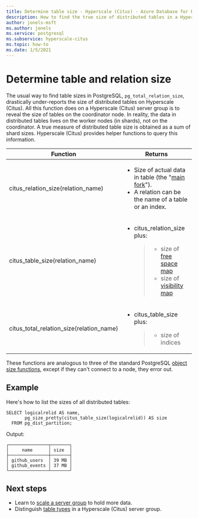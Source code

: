 ```yaml
---
title: Determine table size - Hyperscale (Citus) - Azure Database for PostgreSQL
description: How to find the true size of distributed tables in a Hyperscale (Citus) server group
author: jonels-msft
ms.author: jonels
ms.service: postgresql
ms.subservice: hyperscale-citus
ms.topic: how-to
ms.date: 1/5/2021
---
```


# Determine table and relation size

The usual way to find table sizes in PostgreSQL, `pg_total_relation_size`,
drastically under-reports the size of distributed tables on Hyperscale (Citus).
All this function does on a Hyperscale (Citus) server group is to reveal the size
of tables on the coordinator node.  In reality, the data in distributed tables
lives on the worker nodes (in shards), not on the coordinator. A true measure
of distributed table size is obtained as a sum of shard sizes. Hyperscale
(Citus) provides helper functions to query this information.

<table>
<colgroup>
<col width="40%" />
<col width="59%" />
</colgroup>
<thead>
<tr class="header">
<th>Function</th>
<th>Returns</th>
</tr>
</thead>
<tbody>
<tr class="odd">
<td>citus_relation_size(relation_name)</td>
<td><ul>
<li>Size of actual data in table (the "<a href="https://www.postgresql.org/docs/current/static/storage-file-layout.html">main fork</a>").</li>
<li>A relation can be the name of a table or an index.</li>
</ul></td>
</tr>
<tr class="even">
<td>citus_table_size(relation_name)</td>
<td><ul>
<li><p>citus_relation_size plus:</p>
<blockquote>
<ul>
<li>size of <a href="https://www.postgresql.org/docs/current/static/storage-fsm.html">free space map</a></li>
<li>size of <a href="https://www.postgresql.org/docs/current/static/storage-vm.html">visibility map</a></li>
</ul>
</blockquote></li>
</ul></td>
</tr>
<tr class="odd">
<td>citus_total_relation_size(relation_name)</td>
<td><ul>
<li><p>citus_table_size plus:</p>
<blockquote>
<ul>
<li>size of indices</li>
</ul>
</blockquote></li>
</ul></td>
</tr>
</tbody>
</table>

These functions are analogous to three of the standard PostgreSQL [object size
functions](https://www.postgresql.org/docs/current/static/functions-admin.html#FUNCTIONS-ADMIN-DBSIZE),
except if they can't connect to a node, they error out.

## Example

Here's how to list the sizes of all distributed tables:

``` postgresql
SELECT logicalrelid AS name,
       pg_size_pretty(citus_table_size(logicalrelid)) AS size
  FROM pg_dist_partition;
```

Output:

```
┌───────────────┬───────┐
│     name      │ size  │
├───────────────┼───────┤
│ github_users  │ 39 MB │
│ github_events │ 37 MB │
└───────────────┴───────┘
```

## Next steps

* Learn to [scale a server group](howto-hyperscale-scale-grow.md) to hold more data.
* Distinguish [table types](concepts-hyperscale-nodes.md) in a Hyperscale (Citus) server group.
